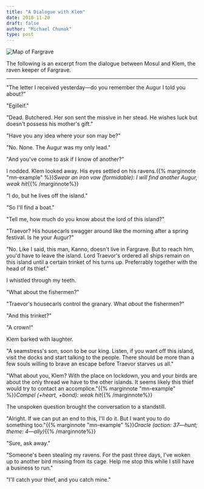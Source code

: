 ```yaml
---
title: "A Dialogue with Klem"
date: 2018-11-20
draft: false
author: "Michael Chumak"
type: post
---
```


![Map of Fargrave](/images/FargraveMap.001.jpg)

The following is an excerpt from the dialogue between Mosul and Klem, the raven keeper of Fargrave.

---


"The letter I received yesterday—do you remember the Augur I told you about?"

"Egilleif."

"Dead. Butchered. Her son sent the missive in her stead. He wishes luck but doesn't possess his mother's gift."

"Have you any idea where your son may be?"

"No. None. The Augur was my only lead."

"And you've come to ask if I know of another?"

I nodded. Klem looked away. His eyes settled on his ravens.{{% marginnote "mn-example" %}}_Swear an iron vow (formidable): I will find another Augur, weak hit_{{% /marginnote%}}

"I do, but he lives off the island."

"So I'll find a boat."

"Tell me, how much do you know about the lord of this island?"

"Traevor? His housecarls swagger around like the morning after a spring festival. Is he your Augur?"

"No. Like I said, this man, Kanno, doesn't live in Fargrave. But to reach him, you'd have to leave the island. Lord Traevor's ordered all ships remain on this island until a certain trinket of his turns up. Preferrably together with the head of its thief."

I whistled through my teeth.

"What about the fishermen?"

"Traevor's housecarls control the granary. What _about_ the fishermen?"

"And this trinket?"

"A crown!"

Klem barked with laughter.

"A seamstress's son, soon to be our king. Listen, if you want off this island, visit the docks and start talking to the people. There should be more than a few souls willing to brave an escape before Traevor starves us all."

"What about you, Klem? With the place on lockdown, you and your birds are about the only thread we have to the other islands. It seems likely this thief would try to contact an accomplice."{{% marginnote "mn-example" %}}_Compel (+heart, +bond): weak hit_{{% /marginnote%}}

The unspoken question brought the conversation to a standstill.

"Alright. If we can put an end to this, I'll do it. But I want you to do something too."{{% marginnote "mn-example" %}}_Oracle (action: 37—hunt; theme: 4—ally)_{{% /marginnote%}}

"Sure, ask away."

"Someone's been stealing my ravens. For the past three days, I've woken up to another bird missing from its cage. Help me stop this while I still have a business to run."

"I'll catch your thief, and you catch mine."